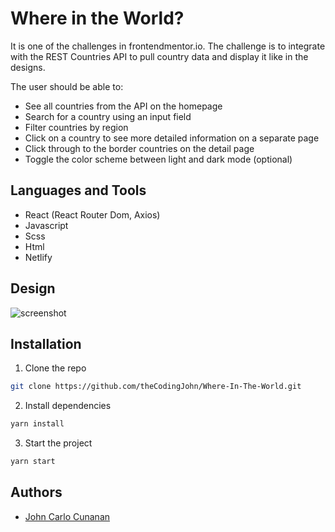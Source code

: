 # Where in the World?
It is one of the challenges in frontendmentor.io. The challenge is to integrate with the REST Countries API to pull country data and display it like in the designs.

The user should be able to: 
- See all countries from the API on the homepage
- Search for a country using an input field 
- Filter countries by region
- Click on a country to see more detailed information on a separate page
- Click through to the border countries on the detail page
- Toggle the color scheme between light and dark mode (optional)

## Languages and Tools
- React (React Router Dom, Axios)
- Javascript
- Scss
- Html
- Netlify

## Design

![screenshot](https://res.cloudinary.com/dz209s6jk/image/upload/v1554827486/Challenges/wirxeocmd6tpnn9c5oqc.jpg)

## Installation

1. Clone the repo
```sh
git clone https://github.com/theCodingJohn/Where-In-The-World.git
```
2. Install dependencies
```sh
yarn install
```
3. Start the project
```sh
yarn start
```

## Authors
- [John Carlo Cunanan](https://github.com/theCodingJohn)

